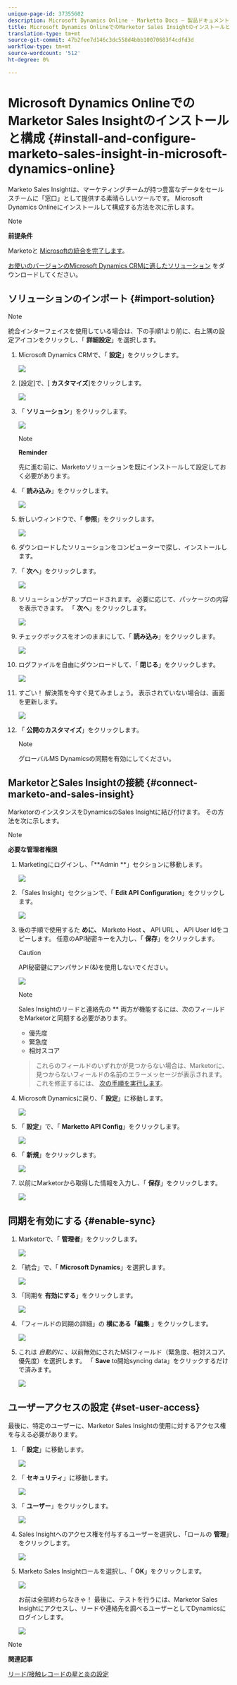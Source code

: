 ```yaml
---
unique-page-id: 37355602
description: Microsoft Dynamics Online - Marketto Docs — 製品ドキュメントで、Marketto Sales Insightのインストールと設定を行います。
title: Microsoft Dynamics OnlineでのMarketor Sales Insightのインストールと構成
translation-type: tm+mt
source-git-commit: 47b2fee7d146c3dc558d4bbb10070683f4cdfd3d
workflow-type: tm+mt
source-wordcount: '512'
ht-degree: 0%

---
```



# Microsoft Dynamics OnlineでのMarketor Sales Insightのインストールと構成 {#install-and-configure-marketo-sales-insight-in-microsoft-dynamics-online}

Marketo Sales Insightは、マーケティングチームが持つ豊富なデータをセールスチームに「窓口」として提供する素晴らしいツールです。 Microsoft Dynamics Onlineにインストールして構成する方法を次に示します。

>[!NOTE]
>
>**前提条件**
>
>Marketoと [Microsoftの統合を完了します](http://docs.marketo.com/x/E4A2)。
>
>[お使いのバージョンのMicrosoft Dynamics CRMに適したソリューション](http://docs.marketo.com/x/LoJo) をダウンロードしてください。

## ソリューションのインポート {#import-solution}

>[!NOTE]
>
>統合インターフェイスを使用している場合は、下の手順1より前に、右上隅の設定アイコンをクリックし、「 **詳細設定**」を選択します。

1. Microsoft Dynamics CRMで、「 **設定**」をクリックします。

   ![](assets/image2014-12-12-9-3a4-3a56-1.png)

1. [設定]で、[ **カスタマイズ**]をクリックします。

   ![](assets/image2015-4-29-14-3a22-3a1-1.png)

1. 「 **ソリューション**」をクリックします。

   ![](assets/image2014-12-12-9-3a5-3a17-1.png)

   >[!NOTE]
   >
   >**Reminder**
   >
   >
   >先に進む前に、Marketoソリューションを既にインストールして設定しておく必要があります。

1. 「 **読み込み**」をクリックします。

   ![](assets/image2014-12-12-9-3a5-3a27-1.png)

1. 新しいウィンドウで、「 **参照**」をクリックします。

   ![](assets/image2014-12-12-9-3a5-3a36-1.png)

1. ダウンロードしたソリューションをコンピューターで探し、インストールします。
1. 「 **次へ**」をクリックします。

   ![](assets/seven.png)

1. ソリューションがアップロードされます。 必要に応じて、パッケージの内容を表示できます。 「 **次へ**」をクリックします。

   ![](assets/image2014-12-12-9-3a6-3a10-1.png)

1. チェックボックスをオンのままにして、「 **読み込み**」をクリックします。

   ![](assets/image2014-12-12-9-3a6-3a19-1.png)

1. ログファイルを自由にダウンロードして、「 **閉じる**」をクリックします。

   ![](assets/image2014-12-12-9-3a6-3a29-1.png)

1. すごい！ 解決策を今すぐ見てみましょう。 表示されていない場合は、画面を更新します。

   ![](assets/eleven.png)

1. 「 **公開のカスタマイズ**」をクリックします。

   >[!NOTE]
   >
   >グローバルMS Dynamicsの同期を有効にしてください。

## MarketorとSales Insightの接続 {#connect-marketo-and-sales-insight}

MarketorのインスタンスをDynamicsのSales Insightに結び付けます。 その方法を次に示します。

>[!NOTE]
>
>**必要な管理者権限**

1. Marketingにログインし、「**Admin **」セクションに移動します。

   ![](assets/image2014-12-12-9-3a6-3a50-1.png)

1. 「Sales Insight」セクションで、「 **Edit API Configuration**」をクリックします。

   ![](assets/image2014-12-12-9-3a7-3a0-1.png)

1. 後の手順で使用するた **めに、** Marketo Host **、** API URL **、** API User Idをコピーします。 任意のAPI秘密キーを入力し、「 **保存**」をクリックします。

   >[!CAUTION]
   >
   >API秘密鍵にアンパサンド(&amp;)を使用しないでください。

   ![](assets/image2014-12-12-9-3a7-3a9-1.png)

   >[!NOTE]
   >
   >Sales Insightのリードと連絡先の ** 両方が機能するには、次のフィールドをMarketorと同期する必要があります。
   >
   >    
   >    
   >    * 優先度
   >    * 緊急度
   >    * 相対スコア

   >    
   >    
   >これらのフィールドのいずれかが見つからない場合は、Marketorに、見つからないフィールドの名前のエラーメッセージが表示されます。 これを修正するには、 [次の手順を実行します](../../../../product-docs/marketo-sales-insight/msi-for-microsoft-dynamics/setting-up-and-using/required-fields-for-syncing-marketo-with-dynamics.md)。

1. Microsoft Dynamicsに戻り、「 **設定**」に移動します。

   ![](assets/image2014-12-12-9-3a7-3a25-1.png)

1. 「 **設定**」で、「 **Marketto API Config**」をクリックします。

   ![](assets/image2014-12-12-9-3a7-3a34-1.png)

1. 「 **新規**」をクリックします。

   ![](assets/image2014-12-12-9-3a8-3a8-1.png)

1. 以前にMarketorから取得した情報を入力し、「 **保存**」をクリックします。

   ![](assets/image2014-12-12-9-3a8-3a17-1.png)

## 同期を有効にする {#enable-sync}

1. Marketorで、「 **管理者**」をクリックします。

   ![](assets/enable-one.png)

1. 「統合」で、「 **Microsoft Dynamics**」を選択します。

   ![](assets/enable-two.png)

1. 「同期を **有効にする**」をクリックします。

   ![](assets/enable-three.png)

1. 「フィールドの同期の詳細」の **横にある「編集** 」をクリックします。

   ![](assets/enable-four.png)

1. これは *自動的に* 、以前無効にされたMSIフィールド（緊急度、相対スコア、優先度）を選択します。 「 **Save** to開始syncing data」をクリックするだけで済みます。

   ![](assets/enable-five.png)

## ユーザーアクセスの設定 {#set-user-access}

最後に、特定のユーザーに、Marketor Sales Insightの使用に対するアクセス権を与える必要があります。

1. 「 **設定**」に移動します。

   ![](assets/image2014-12-12-9-3a8-3a34-1.png)

1. 「 **セキュリティ**」に移動します。

   ![](assets/image2015-4-29-14-3a56-3a33-1.png)

1. 「 **ユーザー**」をクリックします。

   ![](assets/image2015-4-29-14-3a57-3a46-1.png)

1. Sales Insightへのアクセス権を付与するユーザーを選択し、「ロールの **管理**」をクリックします。

   ![](assets/image2015-4-29-14-3a59-3a31-1.png)

1. Marketo Sales Insightロールを選択し、「 **OK**」をクリックします。

   ![](assets/image2014-12-12-9-3a9-3a22-1.png)

   お前は全部終わらなきゃ！ 最後に、テストを行うには、Marketor Sales Insightにアクセスし、リードや連絡先を調べるユーザーとしてDynamicsにログインします。

   ![](assets/image2015-4-29-15-3a2-3a27-1.png)

>[!NOTE]
>
>**関連記事**
>
>[リード/接触レコードの星と炎の設定](http://docs.marketo.com/x/BICMAg)

